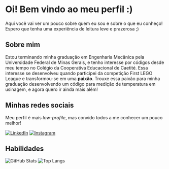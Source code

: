 # Oi! Bem vindo ao meu perfil :)

Aqui você vai ver um pouco sobre quem eu sou e sobre o que eu conheço! Espero que tenha uma experiência de leitura leve e prazerosa ;)

## Sobre mim

Estou terminando minha graduação em Engenharia Mecânica pela Universidade Federal de Minas Gerais, e tenho interesse por códigos desde meu tempo no Colégio da Cooperativa Educacional de Caetité. Essa interesse se desenvolveu quando participei da competição First LEGO League e transformou-se em uma **paixão**. Trouxe essa paixão para minha graduação desenvolvendo um código para medição de temperatura em usinagem, e agora quero ir ainda mais além!

## Minhas redes sociais 

Meu perfil é mais *low-profile*, mas convido todos a me conhecer um pouco melhor!

[![LinkedIn](https://img.shields.io/badge/LinkedIn-0077B5?style=for-the-badge&logo=linkedin&logoColor=white)](https://www.linkedin.com/in/jo%C3%A3o-l%C3%B4bo/) [![Instagram](https://img.shields.io/badge/-Instagram-%23E4405F?style=for-the-badge&logo=instagram&logoColor=white)](https://www.instagram.com/https://www.instagram.com/joao_glt/)

## Habilidades

![GitHub Stats](https://github-readme-stats.vercel.app/api?username=JGT-Lobo&theme=transparent&bg_color=000&border_color=30A3DC&show_icons=true&icon_color=30A3DC&title_color=ffffff&text_color=FFF&hide_title=true) ![Top Langs](https://github-readme-stats-git-masterrstaa-rickstaa.vercel.app/api/top-langs/?username=JGT-Lobo&layout=compact&bg_color=000&border_color=30A3DC&title_color=E94D5F&text_color=FFF)

